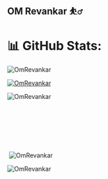 ## OM Revankar ⛹️‍♂️

# 📊 GitHub Stats:
<!--
  ![](https://github-readme-stats.vercel.app/api?username=OmRevankar&theme=transparent&hide_border=false&include_all_commits=true&count_private=true)<br/>
  ![](https://github-readme-streak-stats.herokuapp.com/?user=OmRevankar&theme=transparent&hide_border=false)<br/>
  ![](https://github-readme-stats.vercel.app/api/top-langs/? <!--username=OmRevankar&theme=transparent&hide_border=false&include_all_commits=true&count_private=true&layout=compact)--> 

<p align="left"> <img src="https://komarev.com/ghpvc/?username=OmRevankar&label=Profile%20views&color=0e75b6&style=flat" alt="OmRevankar" /> </p>

<p align="left"> <a href="https://github.com/ryo-ma/github-profile-trophy"><img src="https://github-profile-trophy.vercel.app/?username=OmRevankar" alt="OmRevankar" /></a> </p>

<p><img align="left" src="https://github-readme-stats.vercel.app/api/top-langs?username=OmRevankar&show_icons=true&locale=en&layout=compact" alt="OmRevankar" /></p>
<br><br><br><br><br><br><br>
<p>&nbsp;<img align="center" src="https://github-readme-stats.vercel.app/api?username=OmRevankar&show_icons=true&locale=en" alt="OmRevankar" /></p>

<p><img align="center" src="https://github-readme-streak-stats.herokuapp.com/?user=OmRevankar&" alt="OmRevankar" /></p>


<!--
**OmRevankar/OmRevankar** is a ✨ _special_ ✨ repository because its `README.md` (this file) appears on your GitHub profile.

Here are some ideas to get you started:

- 🔭 I’m currently working on ...
- 🌱 I’m currently learning ...
- 👯 I’m looking to collaborate on ...
- 🤔 I’m looking for help with ...
- 💬 Ask me about ...
- 📫 How to reach me: ...
- 😄 Pronouns: ...
- ⚡ Fun fact: ...
-->
